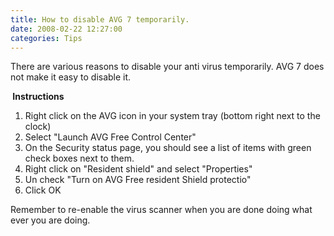 ```yaml
---
title: How to disable AVG 7 temporarily.
date: 2008-02-22 12:27:00
categories: Tips
---
```

There are various reasons to disable your anti virus temporarily.
AVG 7 does not make it easy to disable it.

<strong> Instructions </strong>
<ol>
	<li>Right click on the AVG icon in your system tray (bottom right next to the clock)</li>
	<li>Select "Launch AVG Free Control Center"</li>
	<li>On the Security status page, you should see a list of items with green check boxes next to them.</li>
	<li>Right click on "Resident shield" and select "Properties"</li>
	<li>Un check "Turn on AVG Free resident Shield protectio"</li>
	<li>Click OK</li>
</ol>
Remember to re-enable the virus scanner when you are done doing what ever you are doing.
